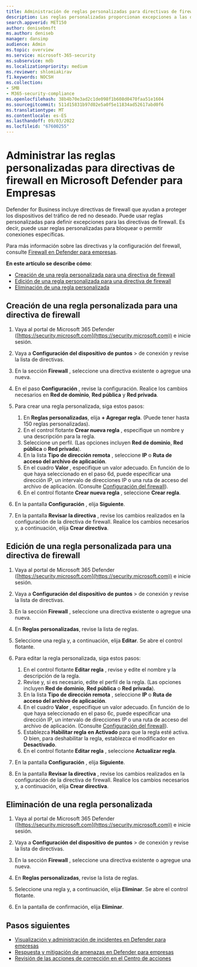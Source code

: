 ```yaml
---
title: Administración de reglas personalizadas para directivas de firewall en Microsoft Defender para Empresas
description: Las reglas personalizadas proporcionan excepciones a las directivas de firewall. Puede usar reglas personalizadas para bloquear o permitir conexiones específicas en Defender para empresas.
search.appverid: MET150
author: denisebmsft
ms.author: deniseb
manager: dansimp
audience: Admin
ms.topic: overview
ms.service: microsoft-365-security
ms.subservice: mdb
ms.localizationpriority: medium
ms.reviewer: shlomiakirav
f1.keywords: NOCSH
ms.collection:
- SMB
- M365-security-compliance
ms.openlocfilehash: 38b4b70e3ad2c1de098f1b608d0470faa51e1604
ms.sourcegitcommit: 511d15831b97d02e5a0f5e11834ad52617abd0f6
ms.translationtype: MT
ms.contentlocale: es-ES
ms.lasthandoff: 09/03/2022
ms.locfileid: "67600255"
---
```

# <a name="manage-your-custom-rules-for-firewall-policies-in-microsoft-defender-for-business"></a>Administrar las reglas personalizadas para directivas de firewall en Microsoft Defender para Empresas

Defender for Business incluye directivas de firewall que ayudan a proteger los dispositivos del tráfico de red no deseado. Puede usar reglas personalizadas para definir excepciones para las directivas de firewall. Es decir, puede usar reglas personalizadas para bloquear o permitir conexiones específicas.

Para más información sobre las directivas y la configuración del firewall, consulte [Firewall en Defender para empresas](mdb-firewall.md).

**En este artículo se describe cómo**:

- [Creación de una regla personalizada para una directiva de firewall](#create-a-custom-rule-for-a-firewall-policy)
- [Edición de una regla personalizada para una directiva de firewall](#edit-a-custom-rule-for-a-firewall-policy)
- [Eliminación de una regla personalizada](#delete-a-custom-rule)


## <a name="create-a-custom-rule-for-a-firewall-policy"></a>Creación de una regla personalizada para una directiva de firewall

1. Vaya al portal de Microsoft 365 Defender ([https://security.microsoft.com](https://security.microsoft.com)) e inicie sesión.

2. Vaya a **Configuración del dispositivo** **de puntos** >  de conexión y revise la lista de directivas.

3. En la sección **Firewall** , seleccione una directiva existente o agregue una nueva.

4. En el paso **Configuración** , revise la configuración. Realice los cambios necesarios en **Red de dominio**, **Red pública** y **Red privada**.

5. Para crear una regla personalizada, siga estos pasos: 

   1. En **Reglas personalizadas**, elija **+ Agregar regla**. (Puede tener hasta 150 reglas personalizadas).
   2. En el control flotante **Crear nueva regla** , especifique un nombre y una descripción para la regla.
   3. Seleccione un perfil. (Las opciones incluyen **Red de dominio**, **Red pública** o **Red privada**).
   4. En la lista **Tipo de dirección remota** , seleccione **IP** o **Ruta de acceso del archivo de aplicación**.
   5. En el cuadro **Valor** , especifique un valor adecuado. En función de lo que haya seleccionado en el paso 6d, puede especificar una dirección IP, un intervalo de direcciones IP o una ruta de acceso del archivo de aplicación. (Consulte [Configuración del firewall](mdb-firewall.md)).
   6. En el control flotante **Crear nueva regla** , seleccione **Crear regla**. 

6. En la pantalla **Configuración** , elija **Siguiente**.

7. En la pantalla **Revisar la directiva** , revise los cambios realizados en la configuración de la directiva de firewall. Realice los cambios necesarios y, a continuación, elija **Crear directiva**.

## <a name="edit-a-custom-rule-for-a-firewall-policy"></a>Edición de una regla personalizada para una directiva de firewall

1. Vaya al portal de Microsoft 365 Defender ([https://security.microsoft.com](https://security.microsoft.com)) e inicie sesión.

2. Vaya a **Configuración del dispositivo** **de puntos** >  de conexión y revise la lista de directivas.

3. En la sección **Firewall** , seleccione una directiva existente o agregue una nueva.

4. En **Reglas personalizadas**, revise la lista de reglas.

5. Seleccione una regla y, a continuación, elija **Editar**. Se abre el control flotante.

6. Para editar la regla personalizada, siga estos pasos:

   1. En el control flotante **Editar regla** , revise y edite el nombre y la descripción de la regla.
   2. Revise y, si es necesario, edite el perfil de la regla. (Las opciones incluyen **Red de dominio**, **Red pública** o **Red privada**).
   3. En la lista **Tipo de dirección remota** , seleccione **IP** o **Ruta de acceso del archivo de aplicación**.
   4. En el cuadro **Valor** , especifique un valor adecuado. En función de lo que haya seleccionado en el paso 6c, puede especificar una dirección IP, un intervalo de direcciones IP o una ruta de acceso del archivo de aplicación. (Consulte [Configuración del firewall](mdb-firewall.md)).
   5. Establezca **Habilitar regla** **en Activado** para que la regla esté activa. O bien, para deshabilitar la regla, establezca el modificador en **Desactivado**.
   6. En el control flotante **Editar regla** , seleccione **Actualizar regla**. 

7. En la pantalla **Configuración** , elija **Siguiente**.

8. En la pantalla **Revisar la directiva** , revise los cambios realizados en la configuración de la directiva de firewall. Realice los cambios necesarios y, a continuación, elija **Crear directiva**.

## <a name="delete-a-custom-rule"></a>Eliminación de una regla personalizada

1. Vaya al portal de Microsoft 365 Defender ([https://security.microsoft.com](https://security.microsoft.com)) e inicie sesión.

2. Vaya a **Configuración del dispositivo** **de puntos** >  de conexión y revise la lista de directivas.

3. En la sección **Firewall** , seleccione una directiva existente o agregue una nueva.

4. En **Reglas personalizadas**, revise la lista de reglas.

5. Seleccione una regla y, a continuación, elija **Eliminar**. Se abre el control flotante.

6. En la pantalla de confirmación, elija **Eliminar**. 

## <a name="next-steps"></a>Pasos siguientes

- [Visualización y administración de incidentes en Defender para empresas](mdb-view-manage-incidents.md)
- [Respuesta y mitigación de amenazas en Defender para empresas](mdb-respond-mitigate-threats.md)
- [Revisión de las acciones de corrección en el Centro de acciones](mdb-review-remediation-actions.md)